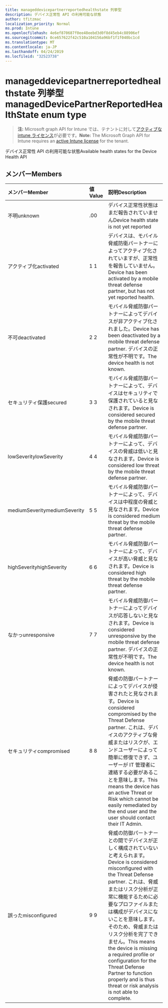 ```yaml
---
title: manageddevicepartnerreportedhealthstate 列挙型
description: デバイス正常性 API の利用可能な状態
author: tfitzmac
localization_priority: Normal
ms.prod: Intune
ms.openlocfilehash: 4e6ef870687f0ee48eebd3d0f8d45eb4c88906ef
ms.sourcegitcommit: 0ce657622f42c510a104156a96bf1f1f040bc1cd
ms.translationtype: MT
ms.contentlocale: ja-JP
ms.lasthandoff: 04/24/2019
ms.locfileid: "32523738"
---
```

# <a name="manageddevicepartnerreportedhealthstate-enum-type"></a><span data-ttu-id="e7e99-103">manageddevicepartnerreportedhealthstate 列挙型</span><span class="sxs-lookup"><span data-stu-id="e7e99-103">managedDevicePartnerReportedHealthState enum type</span></span>

> <span data-ttu-id="e7e99-104">**注:** Microsoft graph API for Intune では、テナントに対して[アクティブな intune ライセンス](https://go.microsoft.com/fwlink/?linkid=839381)が必要です。</span><span class="sxs-lookup"><span data-stu-id="e7e99-104">**Note:** The Microsoft Graph API for Intune requires an [active Intune license](https://go.microsoft.com/fwlink/?linkid=839381) for the tenant.</span></span>

<span data-ttu-id="e7e99-105">デバイス正常性 API の利用可能な状態</span><span class="sxs-lookup"><span data-stu-id="e7e99-105">Available health states for the Device Health API</span></span>

## <a name="members"></a><span data-ttu-id="e7e99-106">メンバー</span><span class="sxs-lookup"><span data-stu-id="e7e99-106">Members</span></span>
|<span data-ttu-id="e7e99-107">メンバー</span><span class="sxs-lookup"><span data-stu-id="e7e99-107">Member</span></span>|<span data-ttu-id="e7e99-108">値</span><span class="sxs-lookup"><span data-stu-id="e7e99-108">Value</span></span>|<span data-ttu-id="e7e99-109">説明</span><span class="sxs-lookup"><span data-stu-id="e7e99-109">Description</span></span>|
|:---|:---|:---|
|<span data-ttu-id="e7e99-110">不明</span><span class="sxs-lookup"><span data-stu-id="e7e99-110">unknown</span></span>|<span data-ttu-id="e7e99-111">.0</span><span class="sxs-lookup"><span data-stu-id="e7e99-111">0</span></span>|<span data-ttu-id="e7e99-112">デバイス正常性状態はまだ報告されていません</span><span class="sxs-lookup"><span data-stu-id="e7e99-112">Device health state is not yet reported</span></span>|
|<span data-ttu-id="e7e99-113">アクティブ化</span><span class="sxs-lookup"><span data-stu-id="e7e99-113">activated</span></span>|<span data-ttu-id="e7e99-114">1 </span><span class="sxs-lookup"><span data-stu-id="e7e99-114">1</span></span>|<span data-ttu-id="e7e99-115">デバイスは、モバイル脅威防衛パートナーによってアクティブ化されていますが、正常性を報告していません。</span><span class="sxs-lookup"><span data-stu-id="e7e99-115">Device has been activated by a mobile threat defense partner, but has not yet reported health.</span></span>|
|<span data-ttu-id="e7e99-116">不可</span><span class="sxs-lookup"><span data-stu-id="e7e99-116">deactivated</span></span>|<span data-ttu-id="e7e99-117">2 </span><span class="sxs-lookup"><span data-stu-id="e7e99-117">2</span></span>|<span data-ttu-id="e7e99-118">モバイル脅威防御パートナーによってデバイスが非アクティブ化されました。</span><span class="sxs-lookup"><span data-stu-id="e7e99-118">Device has been deactivated by a mobile threat defense partner.</span></span> <span data-ttu-id="e7e99-119">デバイスの正常性が不明です。</span><span class="sxs-lookup"><span data-stu-id="e7e99-119">The device health is not known.</span></span>|
|<span data-ttu-id="e7e99-120">セキュリティ保護</span><span class="sxs-lookup"><span data-stu-id="e7e99-120">secured</span></span>|<span data-ttu-id="e7e99-121">3 </span><span class="sxs-lookup"><span data-stu-id="e7e99-121">3</span></span>|<span data-ttu-id="e7e99-122">モバイル脅威防御パートナーによって、デバイスはセキュリティで保護されていると見なされます。</span><span class="sxs-lookup"><span data-stu-id="e7e99-122">Device is considered secured by the mobile threat defense partner.</span></span>|
|<span data-ttu-id="e7e99-123">lowSeverity</span><span class="sxs-lookup"><span data-stu-id="e7e99-123">lowSeverity</span></span>|<span data-ttu-id="e7e99-124">4 </span><span class="sxs-lookup"><span data-stu-id="e7e99-124">4</span></span>|<span data-ttu-id="e7e99-125">モバイル脅威防御パートナーによって、デバイスの脅威は低いと見なされます。</span><span class="sxs-lookup"><span data-stu-id="e7e99-125">Device is considered low threat by the mobile threat defense partner.</span></span>|
|<span data-ttu-id="e7e99-126">mediumSeverity</span><span class="sxs-lookup"><span data-stu-id="e7e99-126">mediumSeverity</span></span>|<span data-ttu-id="e7e99-127">5 </span><span class="sxs-lookup"><span data-stu-id="e7e99-127">5</span></span>|<span data-ttu-id="e7e99-128">モバイル脅威防御パートナーによって、デバイスは中程度の脅威と見なされます。</span><span class="sxs-lookup"><span data-stu-id="e7e99-128">Device is considered medium threat by the mobile threat defense partner.</span></span>|
|<span data-ttu-id="e7e99-129">highSeverity</span><span class="sxs-lookup"><span data-stu-id="e7e99-129">highSeverity</span></span>|<span data-ttu-id="e7e99-130">6 </span><span class="sxs-lookup"><span data-stu-id="e7e99-130">6</span></span>|<span data-ttu-id="e7e99-131">モバイル脅威防御パートナーによって、デバイスが高い脅威と見なされます。</span><span class="sxs-lookup"><span data-stu-id="e7e99-131">Device is considered high threat by the mobile threat defense partner.</span></span>|
|<span data-ttu-id="e7e99-132">なかっ</span><span class="sxs-lookup"><span data-stu-id="e7e99-132">unresponsive</span></span>|<span data-ttu-id="e7e99-133">7 </span><span class="sxs-lookup"><span data-stu-id="e7e99-133">7</span></span>|<span data-ttu-id="e7e99-134">モバイル脅威防御パートナーによってデバイスが応答しないと見なされます。</span><span class="sxs-lookup"><span data-stu-id="e7e99-134">Device is considered unresponsive by the mobile threat defense partner.</span></span> <span data-ttu-id="e7e99-135">デバイスの正常性が不明です。</span><span class="sxs-lookup"><span data-stu-id="e7e99-135">The device health is not known.</span></span>|
|<span data-ttu-id="e7e99-136">セキュリティ</span><span class="sxs-lookup"><span data-stu-id="e7e99-136">compromised</span></span>|<span data-ttu-id="e7e99-137">8 </span><span class="sxs-lookup"><span data-stu-id="e7e99-137">8</span></span>|<span data-ttu-id="e7e99-138">脅威の防御パートナーによってデバイスが侵害されたと見なされます。</span><span class="sxs-lookup"><span data-stu-id="e7e99-138">Device is considered compromised by the Threat Defense partner.</span></span> <span data-ttu-id="e7e99-139">これは、デバイスのアクティブな脅威またはリスクが、エンドユーザーによって簡単に修復できず、ユーザーが IT 管理者に連絡する必要があることを意味します。</span><span class="sxs-lookup"><span data-stu-id="e7e99-139">This means the device has an active Threat or Risk which cannot be easily remediated by the end user and the user should contact their IT Admin.</span></span>|
|<span data-ttu-id="e7e99-140">誤った</span><span class="sxs-lookup"><span data-stu-id="e7e99-140">misconfigured</span></span>|<span data-ttu-id="e7e99-141">9 </span><span class="sxs-lookup"><span data-stu-id="e7e99-141">9</span></span>|<span data-ttu-id="e7e99-142">脅威の防御パートナーとの間でデバイスが正しく構成されていないと考えられます。</span><span class="sxs-lookup"><span data-stu-id="e7e99-142">Device is considered misconfigured with the Threat Defense partner.</span></span> <span data-ttu-id="e7e99-143">これは、脅威またはリスク分析が正常に機能するために必要なプロファイルまたは構成がデバイスにないことを意味します。そのため、脅威またはリスク分析を完了できません。</span><span class="sxs-lookup"><span data-stu-id="e7e99-143">This means the device is missing a required profile or configuration for the Threat Defense Partner to function properly and is thus threat or risk analysis is not able to complete.</span></span>|



